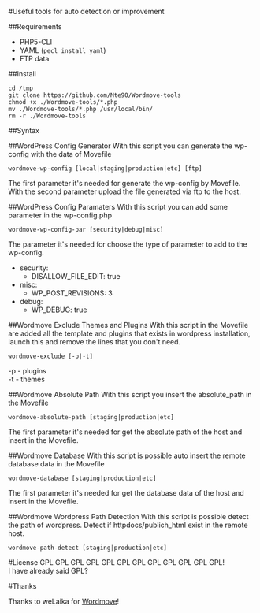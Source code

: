 #Useful tools for auto detection or improvement

##Requirements

* PHP5-CLI
* YAML (`pecl install yaml`)
* FTP data

##Install

    cd /tmp
    git clone https://github.com/Mte90/Wordmove-tools
    chmod +x ./Wordmove-tools/*.php
    mv ./Wordmove-tools/*.php /usr/local/bin/
    rm -r ./Wordmove-tools

##Syntax

##WordPress Config Generator
With this script you can generate the wp-config with the data of Movefile  

`wordmove-wp-config [local|staging|production|etc] [ftp]`

The first parameter it's needed for generate the wp-config by Movefile.  
With the second parameter upload the file generated via ftp to the host.

##WordPress Config Paramaters
With this script you can add some parameter in the wp-config.php 

`wordmove-wp-config-par [security|debug|misc]`

The parameter it's needed for choose the type of parameter to add to the wp-config.  

* security:
    * DISALLOW_FILE_EDIT:	true
* misc:
    * WP_POST_REVISIONS:	3
* debug:
    * WP_DEBUG:    true

##Wordmove Exclude Themes and Plugins
With this script in the Movefile are added all the template and plugins that exists in wordpress installation, launch this and remove the lines that you don't need.

`wordmove-exclude [-p|-t]`

-p - plugins  
-t - themes

##Wordmove Absolute Path
With this script you insert the absolute_path in the Movefile  

`wordmove-absolute-path [staging|production|etc]`

The first parameter it's needed for get the absolute path of the host and insert in the Movefile.  

##Wordmove Database
With this script is possible auto insert the remote database data in the Movefile

`wordmove-database [staging|production|etc]`

The first parameter it's needed for get the database data of the host and insert in the Movefile.

##Wordmove Wordpress Path Detection
With this script is possible detect the path of wordpress. 
Detect if httpdocs/publich_html exist in the remote host.

`wordmove-path-detect [staging|production|etc]`

#License
GPL GPL GPL GPL GPL GPL GPL GPL GPL GPL GPL GPL!  
I have already said GPL?

#Thanks

Thanks to weLaika for [Wordmove](https://github.com/welaika/wordmove)!